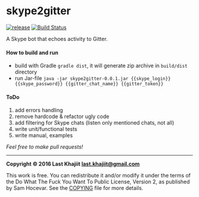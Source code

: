# skype2gitter

[![release](https://img.shields.io/badge/release-v0.0.1-brightgreen.png?style=default)](https://github.com/last-khajiit/skype2gitter/releases/latest) [![Build Status](https://travis-ci.org/last-khajiit/skype2gitter.svg?branch=master)](https://travis-ci.org/last-khajiit/skype2gitter)

A Skype bot that echoes activity to Gitter.

#### How to build and run
- build with Gradle `gradle dist`, it will generate zip archive in `build/dist` directory
- run Jar-file `java -jar skype2gitter-0.0.1.jar {{skype_login}} {{skype_password}} {{gitter_chat_name}} {{gitter_token}}`


#### ToDo
1. add errors handling
2. remove hardcode & refactor ugly code
3. add filtering for Skype chats (listen only mentioned chats, not all)
4. write unit/functional tests
5. write manual, examples

*Feel free to make pull requests!*


---

**Copyright © 2016 Last Khajiit <last.khajiit@gmail.com>**

This work is free. You can redistribute it and/or modify it under the
terms of the Do What The Fuck You Want To Public License, Version 2,
as published by Sam Hocevar. See the [COPYING](https://raw.githubusercontent.com/last-khajiit/skype2gitter/master/copying.txt) file for more details.

